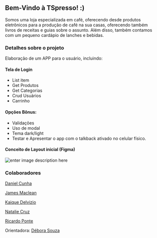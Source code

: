 ## Bem-Vindo à TSpresso! :)

Somos uma loja especializada em café, oferecendo desde produtos eletrônicos para a produção de café na sua casas, oferecendo também livros de receitas e guias sobre o assunto. Além disso, também contamos com um pequeno cardápio de lanches e bebidas.   

### Detalhes sobre o projeto

Elaboração de um APP para o usuário, incluindo: 

#### Tela de Login
 - List item
 - Get Produtos
 - Get Categorias
 - Crud Usuários
 - Carrinho
 
#### Opções Bônus:
 - Validações
 - Uso de modal
 - Tema dark/light
 - Testar e Apresentar o app com o talkback ativado no celular físico.

#### Conceito de Layout inicial (Figma)
 ![enter image description here](https://cdn.discordapp.com/attachments/965732078736011334/1124101689474023444/image.png)

### Colaboradores
[Daniel Cunha](https://github.com/GuardiaoX)

[James Maclean](https://github.com/jameshmaclean)

[Kaique Delvizio](https://github.com/PlayerRetr0)

[Natalie Cruz](https://github.com/crznatalie)

[Ricardo Ponte](https://github.com/RicardoPonte)

Orientadora: [Débora Souza](https://github.com/debysouza)
